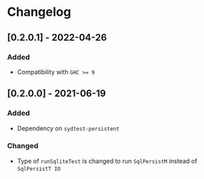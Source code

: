 # Changelog

## [0.2.0.1] - 2022-04-26

### Added

* Compatibility with `GHC >= 9`

## [0.2.0.0] - 2021-06-19

### Added

* Dependency on `sydtest-persistent`

### Changed

* Type of `runSqliteTest` is changed to run `SqlPersistM` instead of `SqlPersistT IO`
